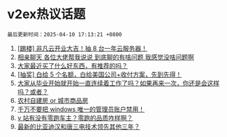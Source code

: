 # v2ex热议话题

`最后更新时间：2025-04-10 17:13:21 +0800`

1. [[踢楼] 非凡云开业大吉！抽 8 台一年云服务器！](https://www.v2ex.com/t/1124374)
1. [相亲聊天 各位大佬帮我说说 到底聊的有啥问题 我感觉没啥问题啊](https://www.v2ex.com/t/1124356)
1. [大家最近买了什么好东西，有推荐的吗？](https://www.v2ex.com/t/1124376)
1. [[抽奖] 白给 5 个名额，白给美国公司+收付方案，先到先得！](https://www.v2ex.com/t/1124288)
1. [大家从毕业开始就开始一直连续着工作了吗？如果再来一次，你还是会这样吗？或者？](https://www.v2ex.com/t/1124285)
1. [农村自建房 or 城市商品房](https://www.v2ex.com/t/1124425)
1. [千万不要把 windows 唯一的管理员账户禁用！](https://www.v2ex.com/t/1124358)
1. [v 站有没有零跑车主？零跑的品质咋样啊？](https://www.v2ex.com/t/1124352)
1. [最新的比亚迪汉和唐三电技术领先其他三年？](https://www.v2ex.com/t/1124357)

